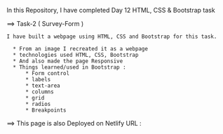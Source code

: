 In this Repository, I have completed Day 12 HTML, CSS & Bootstrap task

==> Task-2 (  Survey-Form )

    I have built a webpage using HTML, CSS and Bootstrap for this task.

      * From an image I recreated it as a webpage
      * technologies used HTML, CSS, Bootstrap
      * And also made the page Responsive
      * Things learned/used in Bootstrap :
          * Form control
          * labels
          * text-area
          * columns
          * grid
          * radios
          * Breakpoints

  ==> This page is also Deployed on Netlify
  URL : 
      


          
